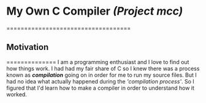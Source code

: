 # My Own C Compiler *(Project mcc)*
===================================

## Motivation
==============
I am a programming enthusiast and I love to find out how things work.
I had had my fair share of C so I knew there was a process known as *__compilation__* going on in order for me to run my source files.
But I had no idea what actually happened during the _'compilation process'_. So I figured that I'd learn how to make a compiler in order to understand how it worked.